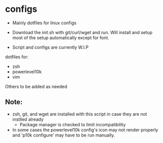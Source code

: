 # configs
- Mainly dotfiles for linux configs

- Download the init.sh with git/curl/wget and run. Will install and setup most of the setup automatically except for font.
- Script and configs are currently W.I.P

dotfiles for:
- zsh
- powerlevel10k
- vim

Others to be added as needed


## Note:
- zsh, git, and wget are installed with this script in case they are not instlled already
  - Package manager is checked to limit incompatibility
- In some cases the powerlevel10k config's icon may not render properly and 'p10k configure' may have to be run manually.
